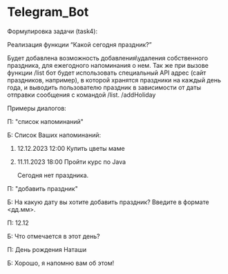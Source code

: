 # Telegram_Bot

Формулировка задачи (task4):

Реализация функции “Какой сегодня праздник?”

Будет добавлена возможность добавления\удаления собственного праздника, для ежегодного напоминания о нем. Так же при вызове функции /list бот будет использовать специальный API адрес (сайт праздников, например), в которой хранятся праздники на каждый день года, и выводить пользователю праздник в зависимости от даты отправки сообщения с командой /list.
/addHoliday

Примеры диалогов:

П: "список напоминаний"

Б:  Список Ваших напоминаний:
1. 12.12.2023 12:00  Купить цветы маме

2. 11.11.2023 18:00  Пройти курс по Java

   Сегодня нет праздника.

П: "добавить праздник"

Б: На какую дату вы хотите добавить праздник? Введите в формате <дд.мм>.

П: 12.12

Б: Что отмечается в этот день?

П: День рождения Наташи

Б: Хорошо, я напомню вам об этом!